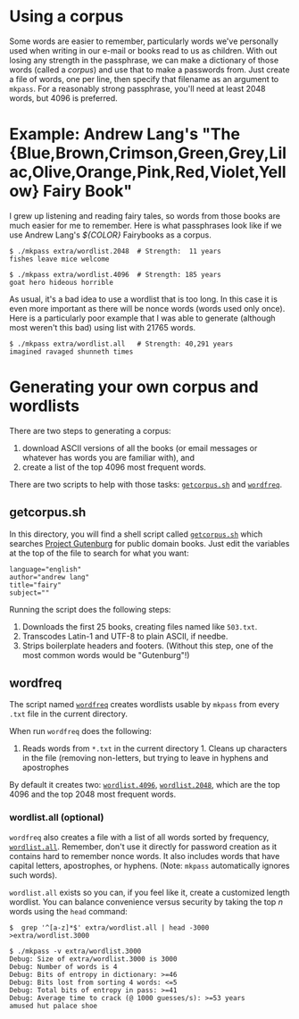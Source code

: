 # Using a corpus

Some words are easier to remember, particularly words we've personally
used when writing in our e-mail or books read to us as children. With
out losing any strength in the passphrase, we can make a dictionary of
those words (called a _corpus_) and use that to make a passwords from.
Just create a file of words, one per line, then specify that filename
as an argument to `mkpass`. For a reasonably strong passphrase, you'll
need at least 2048 words, but 4096 is preferred.

# Example: Andrew Lang's "The {Blue,Brown,Crimson,Green,Grey,Lilac,Olive,Orange,Pink,Red,Violet,Yellow} Fairy Book"

I grew up listening and reading fairy tales, so words from those books
are much easier for me to remember. Here is what passphrases look like
if we use Andrew Lang's _${COLOR}_ Fairybooks as a corpus.

    $ ./mkpass extra/wordlist.2048	# Strength:  11 years
    fishes leave mice welcome

    $ ./mkpass extra/wordlist.4096	# Strength: 185 years
    goat hero hideous horrible

As usual, it's a bad idea to use a wordlist that is too long. In this
case it is even more important as there will be nonce words (words
used only once). Here is a particularly poor example that I was able
to generate (although most weren't this bad) using list with 21765
words.

    $ ./mkpass extra/wordlist.all	# Strength: 40,291 years
    imagined ravaged shunneth times

# Generating your own corpus and wordlists

There are two steps to generating a corpus:

1. download ASCII versions of all the books (or email messages or whatever has words you are familiar with), and 
2. create a list of the top 4096 most frequent words.

There are two scripts to help with those tasks:
[`getcorpus.sh`](getcorpus.sh) and [`wordfreq`](wordfreq).

## getcorpus.sh

In this directory, you will find a shell script called
[`getcorpus.sh`](getcorpus.sh) which searches [Project
Gutenburg](http://www.gutenburg.org) for public domain books. Just
edit the variables at the top of the file to search for what you want:

    language="english"
    author="andrew lang"
    title="fairy"
    subject=""

Running the script does the following steps:

1. Downloads the first 25 books, creating files named like `503.txt`.
1. Transcodes Latin-1 and UTF-8 to plain ASCII, if needbe.
1. Strips boilerplate headers and footers. (Without this step, one of
the most common words would be "Gutenburg"!)

## wordfreq

The script named [`wordfreq`](wordfreq) creates wordlists usable by
`mkpass` from every `.txt` file in the current directory.

When run `wordfreq` does the following:

1. Reads words from `*.txt` in the current directory 1. Cleans up
characters in the file (removing non-letters, but trying to leave in
hyphens and apostrophes

By default
it creates two: [`wordlist.4096`](wordlist.4096),
[`wordlist.2048`](wordlist.2048), which are the top 4096 and the top
2048 most frequent words.


### wordlist.all (optional)

`wordfreq` also creates a file with a list of all words sorted by
frequency, [`wordlist.all`](wordlist.all). Remember, don't use it
directly for password creation as it contains hard to remember nonce
words. It also includes words that have capital letters, apostrophes,
or hyphens. (Note: `mkpass` automatically ignores such words).

`wordlist.all` exists so you can, if you feel like it, create a customized
length wordlist. You can balance convenience versus security by taking
the top _n_ words using the `head` command:

    $  grep '^[a-z]*$' extra/wordlist.all | head -3000 >extra/wordlist.3000

    $ ./mkpass -v extra/wordlist.3000 
    Debug: Size of extra/wordlist.3000 is 3000
    Debug: Number of words is 4
    Debug: Bits of entropy in dictionary: >=46
    Debug: Bits lost from sorting 4 words: <=5
    Debug: Total bits of entropy in pass: >=41
    Debug: Average time to crack (@ 1000 guesses/s): >=53 years
    amused hut palace shoe

